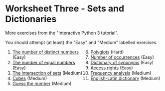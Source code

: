 # Worksheet Three - Sets and Dictionaries

More exercises from the "Interactive Python 3 tutorial".

You should attempt (at least) the "Easy" and "Medium" labelled exercises.

<ol style="-moz-column-count: 2;
    -moz-column-gap: 20px;
    -webkit-column-count: 2;
    -webkit-column-gap: 20px;
    column-count: 2;
    column-gap: 20px;">

<li><a href="https://snakify.org/lessons/sets/problems/number_of_unique/">The number of distinct numbers</a> (Easy)</li>
<li><a href="https://snakify.org/lessons/sets/problems/number_of_coincidental/">The number of equal numbers</a> (Easy)</li>
<li><a href="https://snakify.org/lessons/sets/problems/sets_intersection/">The intersection of sets</a> (Medium)</li>
<li><a href="https://snakify.org/lessons/sets/problems/cubes/">Cubes</a> (Medium)</li>
<li><a href="https://snakify.org/lessons/sets/problems/guess_number/">Guess the number</a> (Medium)</li>
<li><a href="https://snakify.org/lessons/sets/problems/polyglots/">Polyglots</a> (Hard)</li>
<li><a href="https://snakify.org/lessons/dictionaries_dicts/problems/number_of_occurrences_before/">Number of occurrences</a> (Easy)</li>
<li><a href="https://snakify.org/lessons/dictionaries_dicts/problems/synonym_dictionary/">Dictionary of synonyms</a> (Easy)</li>
<li><a href="https://snakify.org/lessons/dictionaries_dicts/problems/permissions/">Access rights</a> (Easy)</li>
<li><a href="https://snakify.org/lessons/dictionaries_dicts/problems/frequency_analysis/">Frequency analysis</a> (Medium)</li>
<li><a href="https://snakify.org/lessons/dictionaries_dicts/problems/english_latin_dict/">English-Latin dictionary</a> (Medium)</li>
</ol>
